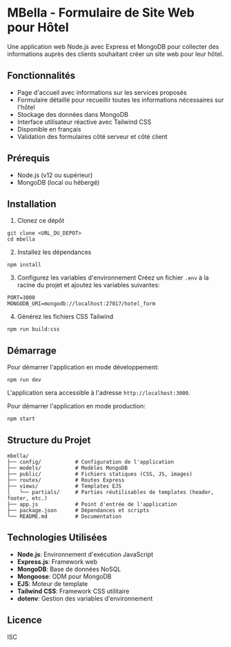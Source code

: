# MBella - Formulaire de Site Web pour Hôtel

Une application web Node.js avec Express et MongoDB pour collecter des informations auprès des clients souhaitant créer un site web pour leur hôtel.

## Fonctionnalités

- Page d'accueil avec informations sur les services proposés
- Formulaire détaillé pour recueillir toutes les informations nécessaires sur l'hôtel
- Stockage des données dans MongoDB
- Interface utilisateur réactive avec Tailwind CSS
- Disponible en français
- Validation des formulaires côté serveur et côté client

## Prérequis

- Node.js (v12 ou supérieur)
- MongoDB (local ou hébergé)

## Installation

1. Clonez ce dépôt
```
git clone <URL_DU_DEPOT>
cd mbella
```

2. Installez les dépendances
```
npm install
```

3. Configurez les variables d'environnement
Créez un fichier `.env` à la racine du projet et ajoutez les variables suivantes:
```
PORT=3000
MONGODB_URI=mongodb://localhost:27017/hotel_form
```

4. Générez les fichiers CSS Tailwind
```
npm run build:css
```

## Démarrage

Pour démarrer l'application en mode développement:
```
npm run dev
```

L'application sera accessible à l'adresse `http://localhost:3000`.

Pour démarrer l'application en mode production:
```
npm start
```

## Structure du Projet

```
mbella/
├── config/           # Configuration de l'application
├── models/           # Modèles MongoDB
├── public/           # Fichiers statiques (CSS, JS, images)
├── routes/           # Routes Express
├── views/            # Templates EJS
│   └── partials/     # Parties réutilisables de templates (header, footer, etc.)
├── app.js            # Point d'entrée de l'application
├── package.json      # Dépendances et scripts
└── README.md         # Documentation
```

## Technologies Utilisées

- **Node.js**: Environnement d'exécution JavaScript
- **Express.js**: Framework web
- **MongoDB**: Base de données NoSQL
- **Mongoose**: ODM pour MongoDB
- **EJS**: Moteur de template
- **Tailwind CSS**: Framework CSS utilitaire
- **dotenv**: Gestion des variables d'environnement

## Licence

ISC 
